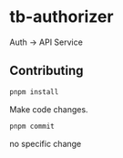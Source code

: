 # tb-authorizer

Auth -> API Service

## Contributing

```bash
pnpm install

```
Make code changes.

```bash
pnpm commit
```
no specific change